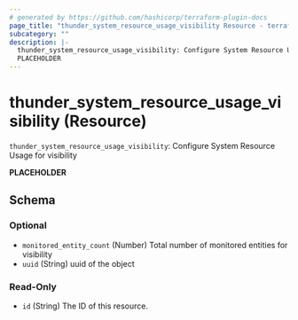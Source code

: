 ```yaml
---
# generated by https://github.com/hashicorp/terraform-plugin-docs
page_title: "thunder_system_resource_usage_visibility Resource - terraform-provider-thunder"
subcategory: ""
description: |-
  thunder_system_resource_usage_visibility: Configure System Resource Usage for visibility
  PLACEHOLDER
---
```


# thunder_system_resource_usage_visibility (Resource)

`thunder_system_resource_usage_visibility`: Configure System Resource Usage for visibility

__PLACEHOLDER__



<!-- schema generated by tfplugindocs -->
## Schema

### Optional

- `monitored_entity_count` (Number) Total number of monitored entities for visibility
- `uuid` (String) uuid of the object

### Read-Only

- `id` (String) The ID of this resource.


